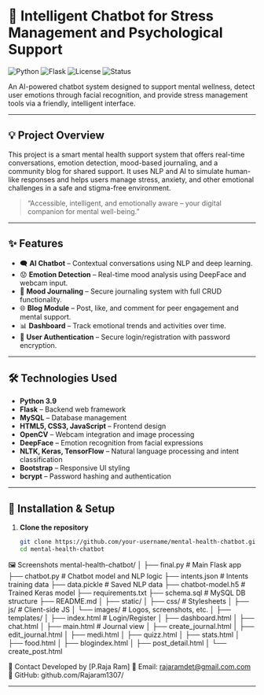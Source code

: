 # 🧠 Intelligent Chatbot for Stress Management and Psychological Support

![Python](https://img.shields.io/badge/Python-3.9-blue)
![Flask](https://img.shields.io/badge/Flask-Web--Framework-lightgrey)
![License](https://img.shields.io/badge/license-MIT-green)
![Status](https://img.shields.io/badge/status-Completed-brightgreen)

An AI-powered chatbot system designed to support mental wellness, detect user emotions through facial recognition, and provide stress management tools via a friendly, intelligent interface.

---

## 💡 Project Overview

This project is a smart mental health support system that offers real-time conversations, emotion detection, mood-based journaling, and a community blog for shared support. It uses NLP and AI to simulate human-like responses and helps users manage stress, anxiety, and other emotional challenges in a safe and stigma-free environment.

> “Accessible, intelligent, and emotionally aware – your digital companion for mental well-being.”

---

## ✨ Features

- 🗨️ **AI Chatbot** – Contextual conversations using NLP and deep learning.
- 😟 **Emotion Detection** – Real-time mood analysis using DeepFace and webcam input.
- 📔 **Mood Journaling** – Secure journaling system with full CRUD functionality.
- 🌐 **Blog Module** – Post, like, and comment for peer engagement and mental support.
- 📊 **Dashboard** – Track emotional trends and activities over time.
- 🔐 **User Authentication** – Secure login/registration with password encryption.

---

## 🛠️ Technologies Used

- **Python 3.9**
- **Flask** – Backend web framework
- **MySQL** – Database management
- **HTML5, CSS3, JavaScript** – Frontend design
- **OpenCV** – Webcam integration and image processing
- **DeepFace** – Emotion recognition from facial expressions
- **NLTK, Keras, TensorFlow** – Natural language processing and intent classification
- **Bootstrap** – Responsive UI styling
- **bcrypt** – Password hashing and authentication

---

## 🚀 Installation & Setup

1. **Clone the repository**
   ```bash
   git clone https://github.com/your-username/mental-health-chatbot.git
   cd mental-health-chatbot
🖼️ Screenshots
mental-health-chatbot/
│
├── final.py                   # Main Flask app
├── chatbot.py                 # Chatbot model and NLP logic
├── intents.json               # Intents training data
├── data.pickle                # Saved NLP data
├── chatbot-model.h5           # Trained Keras model
├── requirements.txt
├── schema.sql                 # MySQL DB structure
├── README.md
│
├── static/
│   ├── css/                   # Stylesheets
│   ├── js/                    # Client-side JS
│   └── images/                # Logos, screenshots, etc.
│
├── templates/
│   ├── index.html             # Login/Register
│   ├── dashboard.html
│   ├── chat.html
│   ├── main.html              # Journal view
│   ├── create_journal.html
│   ├── edit_journal.html
│   ├── medi.html
│   ├── quizz.html
│   ├── stats.html
│   ├── food.html
│   ├── blogindex.html
│   ├── post_detail.html
│   └── create_post.html

🙋 Contact
Developed by [P.Raja Ram]
📧 Email: rajaramdet@gmail.com.com
🔗 GitHub: github.com/Rajaram1307/


---

